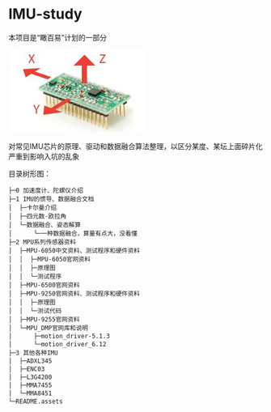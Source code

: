 # IMU-study

本项目是“瞰百易”计划的一部分

![0](README.assets/0.jpg)

对常见IMU芯片的原理、驱动和数据融合算法整理，以区分某度、某坛上面碎片化严重到影响入坑的乱象

目录树形图：

```
├─0 加速度计、陀螺仪介绍
├─1 IMU的惯导、数据融合文档
│  ├─卡尔曼介绍
│  ├─四元数-欧拉角
│  └─数据融合、姿态解算
│      └─一种数据融合，算量有点大，没看懂
├─2 MPU系列传感器资料
│  ├─MPU-6050中文资料、测试程序和硬件资料
│  │  ├─MPU-6050官网资料
│  │  ├─原理图
│  │  └─测试程序
│  ├─MPU-6500官网资料
│  ├─MPU-9250官网资料、测试程序和硬件资料
│  │  ├─原理图
│  │  └─测试代码
│  ├─MPU-9255官网资料
│  └─MPU_DMP官网库和说明
│      ├─motion_driver-5.1.3
│      └─motion_driver_6.12
├─3 其他各种IMU
│  ├─ADXL345
│  ├─ENC03
│  ├─L3G4200
│  ├─MMA7455
│  └─MMA8451
└─README.assets
```

